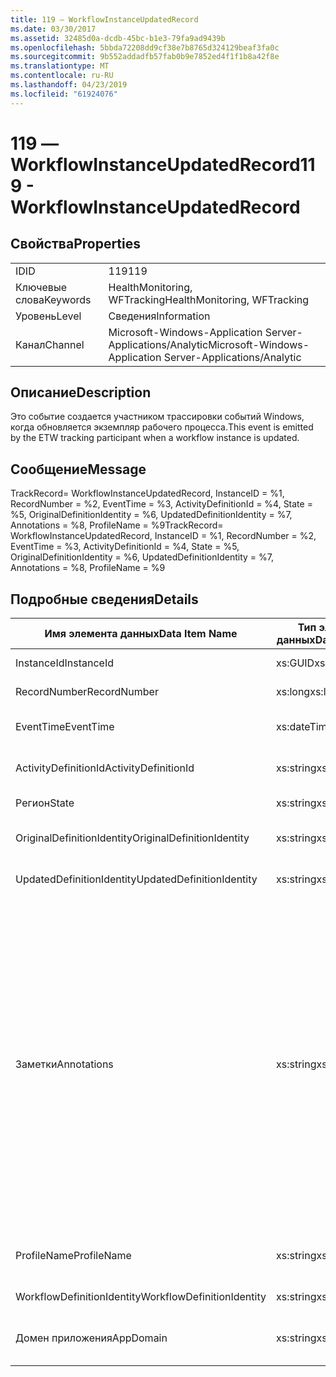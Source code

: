 ```yaml
---
title: 119 ― WorkflowInstanceUpdatedRecord
ms.date: 03/30/2017
ms.assetid: 32485d0a-dcdb-45bc-b1e3-79fa9ad9439b
ms.openlocfilehash: 5bbda72208dd9cf38e7b8765d324129beaf3fa0c
ms.sourcegitcommit: 9b552addadfb57fab0b9e7852ed4f1f1b8a42f8e
ms.translationtype: MT
ms.contentlocale: ru-RU
ms.lasthandoff: 04/23/2019
ms.locfileid: "61924076"
---
```

# <a name="119---workflowinstanceupdatedrecord"></a><span data-ttu-id="dc2e4-102">119 ― WorkflowInstanceUpdatedRecord</span><span class="sxs-lookup"><span data-stu-id="dc2e4-102">119 - WorkflowInstanceUpdatedRecord</span></span>
## <a name="properties"></a><span data-ttu-id="dc2e4-103">Свойства</span><span class="sxs-lookup"><span data-stu-id="dc2e4-103">Properties</span></span>  
  
|||  
|-|-|  
|<span data-ttu-id="dc2e4-104">ID</span><span class="sxs-lookup"><span data-stu-id="dc2e4-104">ID</span></span>|<span data-ttu-id="dc2e4-105">119</span><span class="sxs-lookup"><span data-stu-id="dc2e4-105">119</span></span>|  
|<span data-ttu-id="dc2e4-106">Ключевые слова</span><span class="sxs-lookup"><span data-stu-id="dc2e4-106">Keywords</span></span>|<span data-ttu-id="dc2e4-107">HealthMonitoring, WFTracking</span><span class="sxs-lookup"><span data-stu-id="dc2e4-107">HealthMonitoring, WFTracking</span></span>|  
|<span data-ttu-id="dc2e4-108">Уровень</span><span class="sxs-lookup"><span data-stu-id="dc2e4-108">Level</span></span>|<span data-ttu-id="dc2e4-109">Сведения</span><span class="sxs-lookup"><span data-stu-id="dc2e4-109">Information</span></span>|  
|<span data-ttu-id="dc2e4-110">Канал</span><span class="sxs-lookup"><span data-stu-id="dc2e4-110">Channel</span></span>|<span data-ttu-id="dc2e4-111">Microsoft-Windows-Application Server-Applications/Analytic</span><span class="sxs-lookup"><span data-stu-id="dc2e4-111">Microsoft-Windows-Application Server-Applications/Analytic</span></span>|  
  
## <a name="description"></a><span data-ttu-id="dc2e4-112">Описание</span><span class="sxs-lookup"><span data-stu-id="dc2e4-112">Description</span></span>  
 <span data-ttu-id="dc2e4-113">Это событие создается участником трассировки событий Windows, когда обновляется экземпляр рабочего процесса.</span><span class="sxs-lookup"><span data-stu-id="dc2e4-113">This event is emitted by the ETW tracking participant when a workflow instance is updated.</span></span>  
  
## <a name="message"></a><span data-ttu-id="dc2e4-114">Сообщение</span><span class="sxs-lookup"><span data-stu-id="dc2e4-114">Message</span></span>  
 <span data-ttu-id="dc2e4-115">TrackRecord= WorkflowInstanceUpdatedRecord, InstanceID = %1, RecordNumber = %2, EventTime = %3, ActivityDefinitionId = %4, State = %5, OriginalDefinitionIdentity = %6, UpdatedDefinitionIdentity = %7, Annotations = %8, ProfileName = %9</span><span class="sxs-lookup"><span data-stu-id="dc2e4-115">TrackRecord= WorkflowInstanceUpdatedRecord, InstanceID = %1, RecordNumber = %2, EventTime = %3, ActivityDefinitionId = %4, State = %5, OriginalDefinitionIdentity = %6, UpdatedDefinitionIdentity = %7, Annotations = %8, ProfileName = %9</span></span>  
  
## <a name="details"></a><span data-ttu-id="dc2e4-116">Подробные сведения</span><span class="sxs-lookup"><span data-stu-id="dc2e4-116">Details</span></span>  
  
|<span data-ttu-id="dc2e4-117">Имя элемента данных</span><span class="sxs-lookup"><span data-stu-id="dc2e4-117">Data Item Name</span></span>|<span data-ttu-id="dc2e4-118">Тип элемента данных</span><span class="sxs-lookup"><span data-stu-id="dc2e4-118">Data Item Type</span></span>|<span data-ttu-id="dc2e4-119">Описание</span><span class="sxs-lookup"><span data-stu-id="dc2e4-119">Description</span></span>|  
|--------------------|--------------------|-----------------|  
|<span data-ttu-id="dc2e4-120">InstanceId</span><span class="sxs-lookup"><span data-stu-id="dc2e4-120">InstanceId</span></span>|<span data-ttu-id="dc2e4-121">xs:GUID</span><span class="sxs-lookup"><span data-stu-id="dc2e4-121">xs:GUID</span></span>|<span data-ttu-id="dc2e4-122">Идентификатор экземпляра для рабочего процесса.</span><span class="sxs-lookup"><span data-stu-id="dc2e4-122">The instance id for the workflow</span></span>|  
|<span data-ttu-id="dc2e4-123">RecordNumber</span><span class="sxs-lookup"><span data-stu-id="dc2e4-123">RecordNumber</span></span>|<span data-ttu-id="dc2e4-124">xs:long</span><span class="sxs-lookup"><span data-stu-id="dc2e4-124">xs:long</span></span>|<span data-ttu-id="dc2e4-125">Порядковый номер созданной записи.</span><span class="sxs-lookup"><span data-stu-id="dc2e4-125">The sequence number of the emitted record</span></span>|  
|<span data-ttu-id="dc2e4-126">EventTime</span><span class="sxs-lookup"><span data-stu-id="dc2e4-126">EventTime</span></span>|<span data-ttu-id="dc2e4-127">xs:dateTime</span><span class="sxs-lookup"><span data-stu-id="dc2e4-127">xs:dateTime</span></span>|<span data-ttu-id="dc2e4-128">Время в формате UTC, когда было создано событие.</span><span class="sxs-lookup"><span data-stu-id="dc2e4-128">The time in UTC when the event was emitted</span></span>|  
|<span data-ttu-id="dc2e4-129">ActivityDefinitionId</span><span class="sxs-lookup"><span data-stu-id="dc2e4-129">ActivityDefinitionId</span></span>|<span data-ttu-id="dc2e4-130">xs:string</span><span class="sxs-lookup"><span data-stu-id="dc2e4-130">xs:string</span></span>|<span data-ttu-id="dc2e4-131">Имя корневого действия в рабочем процессе.</span><span class="sxs-lookup"><span data-stu-id="dc2e4-131">The name of the root activity in the workflow</span></span>|  
|<span data-ttu-id="dc2e4-132">Регион</span><span class="sxs-lookup"><span data-stu-id="dc2e4-132">State</span></span>|<span data-ttu-id="dc2e4-133">xs:string</span><span class="sxs-lookup"><span data-stu-id="dc2e4-133">xs:string</span></span>|<span data-ttu-id="dc2e4-134">Текущее состояние рабочего процесса.</span><span class="sxs-lookup"><span data-stu-id="dc2e4-134">The current state of the Workflow.</span></span>|  
|<span data-ttu-id="dc2e4-135">OriginalDefinitionIdentity</span><span class="sxs-lookup"><span data-stu-id="dc2e4-135">OriginalDefinitionIdentity</span></span>|<span data-ttu-id="dc2e4-136">xs:string</span><span class="sxs-lookup"><span data-stu-id="dc2e4-136">xs:string</span></span>|<span data-ttu-id="dc2e4-137">Исходный идентификатор определения рабочего процесса</span><span class="sxs-lookup"><span data-stu-id="dc2e4-137">The original workflow definition id</span></span>|  
|<span data-ttu-id="dc2e4-138">UpdatedDefinitionIdentity</span><span class="sxs-lookup"><span data-stu-id="dc2e4-138">UpdatedDefinitionIdentity</span></span>|<span data-ttu-id="dc2e4-139">xs:string</span><span class="sxs-lookup"><span data-stu-id="dc2e4-139">xs:string</span></span>|<span data-ttu-id="dc2e4-140">Обновленный идентификатор определения рабочего процесса.</span><span class="sxs-lookup"><span data-stu-id="dc2e4-140">The updated workflow definition id</span></span>|  
|<span data-ttu-id="dc2e4-141">Заметки</span><span class="sxs-lookup"><span data-stu-id="dc2e4-141">Annotations</span></span>|<span data-ttu-id="dc2e4-142">xs:string</span><span class="sxs-lookup"><span data-stu-id="dc2e4-142">xs:string</span></span>|<span data-ttu-id="dc2e4-143">Заметки, добавленные к этому событию.</span><span class="sxs-lookup"><span data-stu-id="dc2e4-143">The annotations that were added to this event.</span></span> <span data-ttu-id="dc2e4-144">Значения хранятся в XML-элемент в формате \<элементы >\< имя элемента = «annotationName» type="System.String" > annotationValue\</item > \< /items >.</span><span class="sxs-lookup"><span data-stu-id="dc2e4-144">The values are stored in an xml element in the format \<items>\< item name = "annotationName" type="System.String">annotationValue\</item>\</items>.</span></span> <span data-ttu-id="dc2e4-145">Если не задано никаких заметок, строка содержит \<элементов / >.</span><span class="sxs-lookup"><span data-stu-id="dc2e4-145">If no annotations are specified then the string contains \<items/>.</span></span> <span data-ttu-id="dc2e4-146">Размер событий ETW ограничен размером буфера ETW или максимальным размером полезных данных для события ETW.</span><span class="sxs-lookup"><span data-stu-id="dc2e4-146">The ETW event size is limited by the ETW buffer size or the max payload for an ETW event.</span></span> <span data-ttu-id="dc2e4-147">Если размер события превышает пределы трассировки событий Windows, то событие усекается путем отбрасывания заметок и замены значения заметок значением \<элементы >...  \< /items >.</span><span class="sxs-lookup"><span data-stu-id="dc2e4-147">If the size of the event exceeds the ETW limits, then the event is truncated by dropping the annotations and replacing the annotation value with \<items>...\</items>.</span></span>|  
|<span data-ttu-id="dc2e4-148">ProfileName</span><span class="sxs-lookup"><span data-stu-id="dc2e4-148">ProfileName</span></span>|<span data-ttu-id="dc2e4-149">xs:string</span><span class="sxs-lookup"><span data-stu-id="dc2e4-149">xs:string</span></span>|<span data-ttu-id="dc2e4-150">Имя или профиль отслеживания, который привел к созданию этого события.</span><span class="sxs-lookup"><span data-stu-id="dc2e4-150">The name or the tracking profile that resulted in this event being emitted</span></span>|  
|<span data-ttu-id="dc2e4-151">WorkflowDefinitionIdentity</span><span class="sxs-lookup"><span data-stu-id="dc2e4-151">WorkflowDefinitionIdentity</span></span>|<span data-ttu-id="dc2e4-152">xs:string</span><span class="sxs-lookup"><span data-stu-id="dc2e4-152">xs:string</span></span>|<span data-ttu-id="dc2e4-153">Идентификатор определения рабочего процесса</span><span class="sxs-lookup"><span data-stu-id="dc2e4-153">The workflow definition id</span></span>|  
|<span data-ttu-id="dc2e4-154">Домен приложения</span><span class="sxs-lookup"><span data-stu-id="dc2e4-154">AppDomain</span></span>|<span data-ttu-id="dc2e4-155">xs:string</span><span class="sxs-lookup"><span data-stu-id="dc2e4-155">xs:string</span></span>|<span data-ttu-id="dc2e4-156">Строка, возвращаемая AppDomain.CurrentDomain.FriendlyName.</span><span class="sxs-lookup"><span data-stu-id="dc2e4-156">The string returned by AppDomain.CurrentDomain.FriendlyName.</span></span>|

